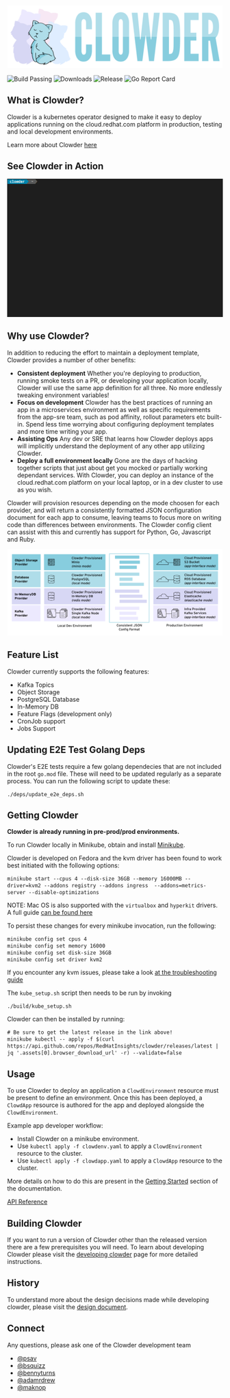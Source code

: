![Clowder - Clowd Platform Operator](docs/img/clowder.svg)

![Build Passing](https://img.shields.io/github/actions/workflow/status/RedHatInsights/clowder/package.yml?branch=master)
![Downloads](https://img.shields.io/github/downloads/RedHatInsights/clowder/total.svg)
![Release](https://img.shields.io/github/v/release/RedHatInsights/clowder)
![Go Report Card](https://goreportcard.com/badge/github.com/RedHatInsights/clowder)

## What is Clowder?

Clowder is a kubernetes operator designed to make it easy to deploy applications
running on the cloud.redhat.com platform in production, testing and local
development environments.

Learn more about Clowder [here](docs/learn-more.md)

## See Clowder in Action

![Animated GIF terminal example](docs/img/terminal-example.gif)

## Why use Clowder?

In addition to reducing the effort to maintain a deployment template, Clowder
provides a number of other benefits:

- **Consistent deployment** Whether you're deploying to production, running smoke
  tests on a PR, or developing your application locally, Clowder will use the
  same app definition for all three. No more endlessly tweaking environment variables!
- **Focus on development** Clowder has the best practices of running an app in
  a microservices environment as well as specific requirements from the app-sre
  team, such as pod affinity, rollout parameters etc built-in. Spend less time
  worrying about configuring deployment templates and more time writing your app.
- **Assisting Ops** Any dev or SRE that learns how Clowder deploys apps will
  implicitly understand the deployment of any other app utilizing Clowder.
- **Deploy a full environment locally** Gone are the days of hacking together
  scripts that just about get you mocked or partially working dependant services.
  With  Clowder, you can deploy an instance of the cloud.redhat.com platform on your
  local laptop, or in a dev cluster to use as you wish.

Clowder will provision resources depending on the mode choosen for each provider,
and will return a consistently formatted JSON configuration document for each app
to consume, leaving teams to focus more on writing code than differences between
environments. The Clowder config client can assist with this and currently has support
for Python, Go, Javascript and Ruby.

![Configuration model](docs/img/config.svg)

## Feature List

Clowder currently supports the following features:

- Kafka Topics
- Object Storage
- PostgreSQL Database
- In-Memory DB
- Feature Flags (development only)
- CronJob support
- Jobs Support

## Updating E2E Test Golang Deps

Clowder's E2E tests require a few golang dependecies that are not included in the root `go.mod` file. These will need to be updated regularly as a separate process. You can run the following script to update these:
```
./deps/update_e2e_deps.sh
```

## Getting Clowder

**Clowder is already running in pre-prod/prod environments.**

To run Clowder locally in Minikube, obtain and install
[Minikube](https://minikube.sigs.k8s.io/docs/start/).

Clowder is developed on Fedora and the kvm driver has been found to work best
initiated with the following options:

```shell
minikube start --cpus 4 --disk-size 36GB --memory 16000MB --driver=kvm2 --addons registry --addons ingress  --addons=metrics-server --disable-optimizations
```

NOTE:
Mac OS is also supported with the `virtualbox` and `hyperkit` drivers. A full
guide [can be found here](docs/macos.md)

To persist these changes for every minikube invocation, run the following:

```shell
minikube config set cpus 4
minikube config set memory 16000
minikube config set disk-size 36GB
minikube config set driver kvm2
```

If you encounter any kvm issues, please take a look
[at the troubleshooting guide](docs/developer-guide.md)

The ``kube_setup.sh`` script then needs to be run by invoking

```shell
./build/kube_setup.sh
```

Clowder can then be installed by running:

```shell
# Be sure to get the latest release in the link above!
minikube kubectl -- apply -f $(curl https://api.github.com/repos/RedHatInsights/clowder/releases/latest | jq '.assets[0].browser_download_url' -r) --validate=false
```

## Usage

To use Clowder to deploy an application a ``ClowdEnvironment`` resource must be
present to define an environment. Once this has been deployed, a ``ClowdApp``
resource is authored for the app and deployed alongside the ``ClowdEnvironment``.

Example app developer workflow:

* Install Clowder on a minikube environment.
* Use ``kubectl apply -f clowdenv.yaml`` to apply a ``ClowdEnvironment`` resource
  to the cluster.
* Use ``kubectl apply -f clowdapp.yaml`` to apply a ``ClowdApp`` resource to the
  cluster.

More details on how to do this are present in the [Getting Started](docs/usage/getting-started.md) section
of the documentation.

[API Reference](https://redhatinsights.github.io/clowder/clowder/dev/api_reference.html)

## Building Clowder

If you want to run a version of Clowder other than the released version there
are a few prerequisites you will need. To learn about developing Clowder please
visit the [developing clowder](docs/developer-guide.md) page for more detailed instructions.

## History

To understand more about the design decisions made while developing clowder,
please visit the [design document](docs/clowder-design.adoc).

## Connect

Any questions, please ask one of the Clowder development team

* [@psav](https://github.com/psav)
* [@bsquizz](https://github.com/bsquizz)
* [@bennyturns](https://github.com/bennyturns)
* [@adamrdrew](https://github.com/adamrdrew)
* [@maknop](https://github.com/maknop) 
